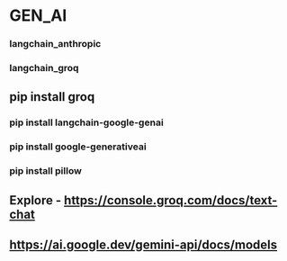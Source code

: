 # GEN_AI
### langchain_anthropic
### langchain_groq
## pip install groq
### pip install langchain-google-genai
### pip install google-generativeai
###  pip install pillow
## Explore - https://console.groq.com/docs/text-chat
## https://ai.google.dev/gemini-api/docs/models
